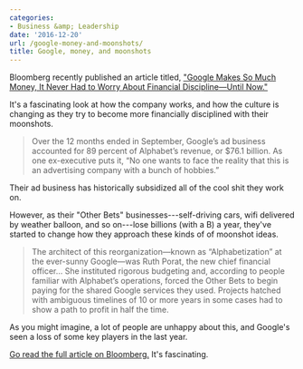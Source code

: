 ```yaml
---
categories:
- Business &amp; Leadership
date: '2016-12-20'
url: /google-money-and-moonshots/
title: Google, money, and moonshots
---
```


Bloomberg recently published an article titled, ["Google Makes So Much Money, It Never Had to Worry About Financial Discipline—Until Now."](https://www.bloomberg.com/news/features/2016-12-08/google-makes-so-much-money-it-never-had-to-worry-about-financial-discipline)

It's a fascinating look at how the company works, and how the culture is changing as they try to become more financially disciplined with their moonshots.

> Over the 12 months ended in September, Google’s ad business accounted for 89 percent of Alphabet’s revenue, or $76.1 billion. As one ex-executive puts it, “No one wants to face the reality that this is an advertising company with a bunch of hobbies.”

Their ad business has historically subsidized all of the cool shit they work on.

However, as their "Other Bets" businesses---self-driving cars, wifi delivered by weather balloon, and so on---lose billions (with a B) a year, they've started to change how they approach these kinds of of moonshot ideas.

> The architect of this reorganization—known as “Alphabetization” at the ever-sunny Google—was Ruth Porat, the new chief financial officer... She instituted rigorous budgeting and, according to people familiar with Alphabet’s operations, forced the Other Bets to begin paying for the shared Google services they used. Projects hatched with ambiguous timelines of 10 or more years in some cases had to show a path to profit in half the time.

As you might imagine, a lot of people are unhappy about this, and Google's seen a loss of some key players in the last year.

[Go read the full article on Bloomberg.](https://www.bloomberg.com/news/features/2016-12-08/google-makes-so-much-money-it-never-had-to-worry-about-financial-discipline) It's fascinating.